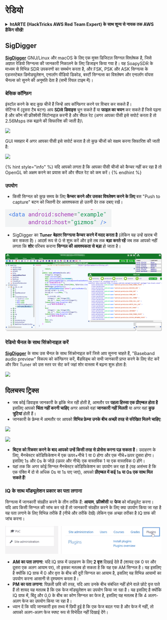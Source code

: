 # रेडियो

<details>

<summary><strong>htARTE (HackTricks AWS Red Team Expert) के साथ शून्य से नायक तक AWS हैकिंग सीखें</strong></a><strong>!</strong></summary>

HackTricks का समर्थन करने के अन्य तरीके:

* यदि आप चाहते हैं कि आपकी **कंपनी का विज्ञापन HackTricks में दिखाई दे** या **HackTricks को PDF में डाउनलोड करें** तो [**सब्सक्रिप्शन प्लान्स**](https://github.com/sponsors/carlospolop) देखें!
* [**आधिकारिक PEASS & HackTricks स्वैग**](https://peass.creator-spring.com) प्राप्त करें
* [**The PEASS Family**](https://opensea.io/collection/the-peass-family) की खोज करें, हमारे विशेष [**NFTs**](https://opensea.io/collection/the-peass-family) का संग्रह
* 💬 [**Discord समूह**](https://discord.gg/hRep4RUj7f) में **शामिल हों** या [**telegram समूह**](https://t.me/peass) में शामिल हों या मुझे **Twitter** 🐦 पर **फॉलो** करें [**@carlospolopm**](https://twitter.com/carlospolopm)**.**
* **HackTricks** के [**github repos**](https://github.com/carlospolop/hacktricks) और [**HackTricks Cloud**](https://github.com/carlospolop/hacktricks-cloud) में PRs सबमिट करके अपनी हैकिंग ट्रिक्स साझा करें।

</details>

## SigDigger

[**SigDigger**](https://github.com/BatchDrake/SigDigger) GNU/Linux और macOS के लिए एक मुफ्त डिजिटल सिग्नल विश्लेषक है, जिसे अज्ञात रेडियो सिग्नल्स की जानकारी निकालने के लिए डिजाइन किया गया है। यह SoapySDR के माध्यम से विभिन्न SDR उपकरणों का समर्थन करता है, और FSK, PSK और ASK सिग्नल्स के एडजस्टेबल डिमोड्यूलेशन, एनालॉग वीडियो डिकोड, बर्स्टी सिग्नल्स का विश्लेषण और एनालॉग वॉयस चैनल्स को सुनने की अनुमति देता है (सभी रियल टाइम में)।

### बेसिक कॉन्फ़िग

इंस्टॉल करने के बाद कुछ चीजें हैं जिन्हें आप कॉन्फ़िगर करने पर विचार कर सकते हैं।\
सेटिंग्स में (दूसरा टैब बटन) आप **SDR डिवाइस** चुन सकते हैं या **फाइल का चयन** कर सकते हैं जिसे पढ़ना है और कौन सी फ्रीक्वेंसी सिंटोनाइज़ करनी है और सैंपल रेट (अगर आपका पीसी इसे सपोर्ट करता है तो 2.56Msps तक बढ़ाने की सिफारिश की जाती है)\\

![](<../../.gitbook/assets/image (655) (1).png>)

GUI व्यवहार में अगर आपका पीसी इसे सपोर्ट करता है तो कुछ चीजों को सक्षम करना सिफारिश की जाती है:

![](<../../.gitbook/assets/image (465) (2).png>)

{% hint style="info" %}
यदि आपको लगता है कि आपका पीसी चीजों को कैप्चर नहीं कर रहा है तो OpenGL को अक्षम करने का प्रयास करें और सैंपल रेट को कम करें।
{% endhint %}

### उपयोग

* किसी सिग्नल को कुछ समय के लिए **कैप्चर करने और उसका विश्लेषण करने के लिए** बस "Push to capture" बटन को जितनी देर आवश्यकता हो उतनी देर तक दबाए रखें।

![](<../../.gitbook/assets/image (631).png>)

* SigDigger का **Tuner** **बेहतर सिग्नल्स कैप्चर करने में मदद करता है** (लेकिन यह उन्हें खराब भी कर सकता है)। आदर्श रूप से 0 से शुरू करें और इसे तब तक **बड़ा करते रहें** जब तक आपको नहीं लगता कि **शोर** परिचय कराना **सिग्नल की आवश्यकता से बड़ा** हो जाता है।

![](<../../.gitbook/assets/image (658).png>)

### रेडियो चैनल के साथ सिंक्रोनाइज़ करें

[**SigDigger**](https://github.com/BatchDrake/SigDigger) के साथ उस चैनल के साथ सिंक्रोनाइज़ करें जिसे आप सुनना चाहते हैं, "Baseband audio preview" विकल्प को कॉन्फ़िगर करें, बैंडविड्थ को सभी जानकारी प्राप्त करने के लिए सेट करें और फिर Tuner को उस स्तर पर सेट करें जहां शोर वास्तव में बढ़ना शुरू होता है:

![](<../../.gitbook/assets/image (389).png>)

## दिलचस्प ट्रिक्स

* जब कोई डिवाइस जानकारी के झोंके भेज रही होती है, आमतौर पर **पहला हिस्सा एक प्रीएम्बल होता है** इसलिए आपको **चिंता नहीं करनी चाहिए** अगर आपको वहां **जानकारी नहीं मिलती** या अगर वहां **कुछ त्रुटियां** होती हैं।
* जानकारी के फ्रेम्स में आमतौर पर आपको **विभिन्न फ्रेम्स उनके बीच अच्छी तरह से संरेखित मिलने चाहिए**:

![](<../../.gitbook/assets/image (660) (1).png>)

![](<../../.gitbook/assets/image (652) (1) (1).png>)

* **बिट्स को रिकवर करने के बाद आपको उन्हें किसी तरह से प्रोसेस करना पड़ सकता है**। उदाहरण के लिए, मैनचेस्टर कोडिफिकेशन में एक ऊपर+नीचे 1 या 0 होगा और एक नीचे+ऊपर दूसरा होगा। इसलिए 1s और 0s के जोड़े (ऊपर और नीचे) एक वास्तविक 1 या एक वास्तविक 0 होंगे।
* यहां तक कि अगर कोई सिग्नल मैनचेस्टर कोडिफिकेशन का उपयोग कर रहा है (यह असंभव है कि एक पंक्ति में दो से अधिक 0s या 1s पाए जाएं), आपको **प्रीएम्बल में कई 1s या 0s एक साथ मिल सकते हैं**!

### IQ के साथ मॉड्यूलेशन प्रकार का पता लगाना

सिग्नल्स में जानकारी संग्रहीत करने के तीन तरीके हैं: **आयाम**, **फ्रीक्वेंसी** या **फेज** को मॉड्यूलेट करना।\
यदि आप किसी सिग्नल की जांच कर रहे हैं तो जानकारी संग्रहीत करने के लिए क्या उपयोग किया जा रहा है यह पता लगाने के लिए विभिन्न तरीके हैं (नीचे और तरीके देखें) लेकिन एक अच्छा तरीका है IQ ग्राफ की जांच करना।

![](<../../.gitbook/assets/image (630).png>)

* **AM का पता लगाना**: यदि IQ ग्राफ में उदाहरण के लिए **2 वृत्त** दिखाई देते हैं (शायद एक 0 पर और दूसरा एक अलग आयाम पर), तो इसका मतलब हो सकता है कि यह एक AM सिग्नल है। यह इसलिए है क्योंकि IQ ग्राफ में 0 और वृत्त के बीच की दूरी सिग्नल का आयाम है, इसलिए यह विभिन्न आयामों का उपयोग करना आसानी से दृश्यमान करता है।
* **PM का पता लगाना**: पिछली छवि की तरह, यदि आप उनके बीच संबंधित नहीं होने वाले छोटे वृत्त पाते हैं तो शायद यह मतलब है कि एक फेज मॉड्यूलेशन का उपयोग किया जा रहा है। यह इसलिए है क्योंकि IQ ग्राफ में, बिंदु और 0,0 के बीच का कोण सिग्नल का फेज है, इसलिए यह मतलब है कि 4 अलग-अलग फेज का उपयोग किया जा रहा है।
* ध्यान दें कि यदि जानकारी इस तथ्य में छिपी हुई है कि एक फेज बदल गया है और फेज में नहीं, तो आपको अलग-अलग फेज स्पष्ट रूप से विभेदित नहीं दिखाई देंगे।
